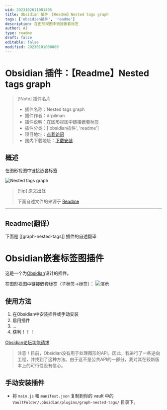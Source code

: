 ```yaml
---
uid: 2023102611081495
title: Obsidian 插件：【Readme】Nested tags graph
tags: ['obsidian插件', 'readme']
description: 在图形视图中链接嵌套标签
author: AI
type: readme
draft: false
editable: false
modified: 20230101000000
---
```


# Obsidian 插件：【Readme】Nested tags graph

> [!Note] 插件名片
> - 插件名称：Nested tags graph
> - 插件作者：drpilman
> - 插件说明：在图形视图中链接嵌套标签
> - 插件分类：['obsidian插件', 'readme']
> - 项目地址：[点我访问](https://github.com/drPilman/obsidian-graph-nested-tags)
> - 国内下载地址：[下载安装](https://pkmer.cn/products/plugin/pluginMarket/?graph-nested-tags)

## 概述

在图形视图中链接嵌套标签

![Nested tags graph](https://cdn.pkmer.cn/covers/graph-nested-tags.png!pkmer)

> [!tip] 原文出处
> 
>下面自述文件的来源于 [Readme](https://ghproxy.net/https://raw.githubusercontent.com/drPilman/obsidian-graph-nested-tags/master/README.md)
> 

---

## Readme(翻译）

下面是 [[graph-nested-tags]] 插件的自述翻译


# Obsidian嵌套标签图插件

这是一个为[Obsidian](https://obsidian.md)设计的插件。

在图形视图中链接嵌套标签（子标签->标签）：
![演示](media/nested_tag_graph.png)
## 使用方法
1. 在Obsidian中安装插件或手动安装
2. 启用插件
3. ...
4. 获利！！！

[Obsidian论坛功能请求](https://forum.obsidian.md/t/view-structure-of-nested-tags-on-graph/11386/22)

> 注意！目前，Obsidian没有用于处理图形的API。因此，我进行了一些逆向工程，并找到了这种方法。由于这不是公共API的一部分，我对其在较新版本上的可行性没有信心。
## 手动安装插件

- 将 `main.js` 和 `manifest.json` 复制到你的 vault 中的 `VaultFolder/.obsidian/plugins/graph-nested-tags/` 目录下。



